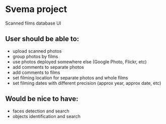 # Svema project
Scanned films database UI

User should be able to:
---
* upload scanned photos
* group photos by films 
* use photos deployed somewhere else (Google Photo, Flickr, etc)
* add comments to separate photos
* add comments to films
* set filming location for separate photos and whole films
* set filming dates with different precision (approx year, approx date, etc)

Would be nice to have:
---
* faces detection and search
* objects identification and search
